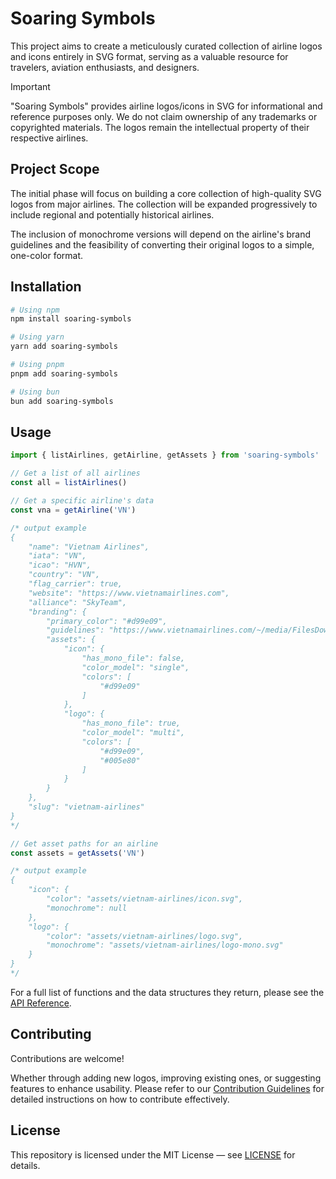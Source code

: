 # Soaring Symbols

This project aims to create a meticulously curated collection of airline logos and icons entirely in SVG format, serving as a valuable resource for travelers, aviation enthusiasts, and designers.

> [!IMPORTANT]
> "Soaring Symbols" provides airline logos/icons in SVG for informational and reference purposes only. We do not claim ownership of any trademarks or copyrighted materials. The logos remain the intellectual property of their respective airlines.

## Project Scope

The initial phase will focus on building a core collection of high-quality SVG logos from major airlines. The collection will be expanded progressively to include regional and potentially historical airlines.

The inclusion of monochrome versions will depend on the airline's brand guidelines and the feasibility of converting their original logos to a simple, one-color format.

## Installation

```bash
# Using npm
npm install soaring-symbols

# Using yarn
yarn add soaring-symbols

# Using pnpm
pnpm add soaring-symbols

# Using bun
bun add soaring-symbols
```

## Usage

```js
import { listAirlines, getAirline, getAssets } from 'soaring-symbols'

// Get a list of all airlines
const all = listAirlines()

// Get a specific airline's data
const vna = getAirline('VN') 

/* output example
{
    "name": "Vietnam Airlines",
    "iata": "VN",
    "icao": "HVN",
    "country": "VN",
    "flag_carrier": true,
    "website": "https://www.vietnamairlines.com",
    "alliance": "SkyTeam",
    "branding": {
        "primary_color": "#d99e09",
        "guidelines": "https://www.vietnamairlines.com/~/media/FilesDownload/AboutUs/Corporate-Identity/GSM-2017-Web1.pdf",
        "assets": {
            "icon": {
                "has_mono_file": false,
                "color_model": "single",
                "colors": [
                    "#d99e09"
                ]
            },
            "logo": {
                "has_mono_file": true,
                "color_model": "multi",
                "colors": [
                    "#d99e09",
                    "#005e80"
                ]
            }
        }
    },
    "slug": "vietnam-airlines"
}
*/

// Get asset paths for an airline
const assets = getAssets('VN')

/* output example
{
    "icon": {
        "color": "assets/vietnam-airlines/icon.svg",
        "monochrome": null
    },
    "logo": {
        "color": "assets/vietnam-airlines/logo.svg",
        "monochrome": "assets/vietnam-airlines/logo-mono.svg"
    }
}
*/
```

For a full list of functions and the data structures they return, please see the [API Reference](./API.md).

## Contributing

Contributions are welcome!

Whether through adding new logos, improving existing ones, or suggesting features to enhance usability. Please refer to our [Contribution Guidelines](https://github.com/anhthang/soaring-symbols/blob/main/CONTRIBUTING.md) for detailed instructions on how to contribute effectively.

## License

This repository is licensed under the MIT License — see [LICENSE](./LICENSE) for details.
